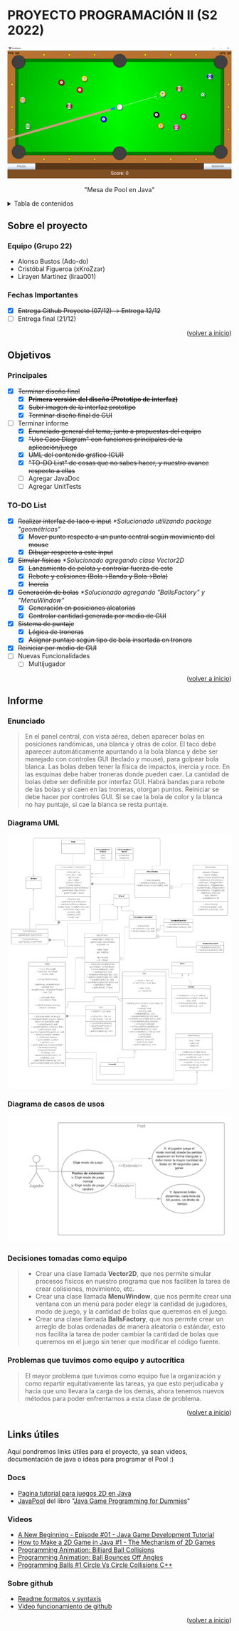 # PROYECTO PROGRAMACIÓN II (S2 2022)

<div id="top"></div>

<!-- PROJECT LOGO -->
<div align="center">
  </a>
    <img src="/imgs/ss.png" alt="Logo">
  </a>
  <p align="center">
    "Mesa de Pool en Java"
  </p>
</div>

<!-- TABLE OF CONTENTS -->
<details>
  <summary>Tabla de contenidos</summary>
  <ol>
    <li>
      <a href="#sobre-el-proyecto">Sobre el proyecto</a>
    </li>
    <li>
      <a href="#objetivos">Objetivos</a>
    </li>
    <li>
      <a href="#informe">Informe</a>
    </li>
    <li>
      <a href="#links-útiles">Links útiles</a>
    </li>
  </ol>
</details>

## Sobre el proyecto

### Equipo (Grupo 22)

* Alonso Bustos (Ado-do)
* Cristóbal Figueroa (xKroZzar)
* Lirayen Martinez (liraa001)

### Fechas Importantes

* [X] ~~Entrega Github Proyecto (07/12) -> Entrega 12/12~~
* [ ] Entrega final (21/12)

<p align="right">(<a href="#top">volver a inicio</a>)</p>

## Objetivos

### Principales

* [X] ~~Terminar diseño final~~
  * [X] ~~**Primera versión del diseño (Prototipo de interfaz)**~~
  * [X] ~~Subir imagen de la interfaz prototipo~~
  * [X] ~~Terminar diseño final de GUI~~

* [ ] Terminar informe
  * [X] ~~Enunciado general del tema, junto a propuestas del equipo~~
  * [X] ~~"Use Case Diagram" con funciones principales de la aplicación/juego~~
  * [X] ~~UML del contenido gráfico (GUI)~~
  * [X] ~~"TO-DO List" de cosas que no sabes hacer, y nuestro avance respecto a ellas~~
  * [ ] Agregar JavaDoc
  * [ ] Agregar UnitTests

### TO-DO List

* [X] ~~Realizar interfaz de taco e input~~  _*Solucionado utilizando package "geométricas"_
  * [X] ~~Mover punto respecto a un punto central según movimiento del mouse~~
  * [X] ~~Dibujar respecto a este input~~

* [X] ~~Simular físicas~~ _*Solucionado agregando clase Vector2D_
  * [X] ~~Lanzamiento de pelota y controlar fuerza de este~~
  * [X] ~~Rebote y colisiones (Bola->Banda y Bola->Bola)~~
  * [X] ~~Inercia~~
* [X] ~~Generación de bolas~~ _*Solucionado agregando "BallsFactory" y "MenuWindow"_
  * [X] ~~Generación en posiciones aleatorias~~
  * [X] ~~Controlar cantidad generada por medio de GUI~~
* [X] ~~Sistema de puntaje~~
  * [X] ~~Lógica de troneras~~
  * [X] ~~Asignar puntaje según tipo de bola insertada en tronera~~
* [X] ~~Reiniciar por medio de GUI~~
* [ ] Nuevas Funcionalidades
  * [ ] Multijugador

<p align="right">(<a href="#top">volver a inicio</a>)</p>

## Informe

### Enunciado

> En el panel central, con vista aérea, deben aparecer bolas en posiciones randómicas, una blanca y otras de color. El taco debe aparecer automáticamente apuntando a la bola blanca y debe ser manejado con controles GUI (teclado y mouse), para golpear bola blanca. Las bolas deben tener la física de impactos, inercia y roce.  En las esquinas debe haber troneras donde pueden caer. La cantidad de bolas debe ser definible por interfaz GUI. Habrá bandas para rebote de las bolas y si caen en las troneras, otorgan puntos.  Reiniciar se debe hacer por controles GUI. Si se cae la bola de color y la blanca no hay puntaje, si cae la blanca se resta puntaje.

### Diagrama UML

<img src="/imgs/diagramaUML.png" alt="UML">

### Diagrama de casos de usos

<img src="/imgs/diagramaCasos.png" alt="CASOS">

### Decisiones tomadas como equipo

> * Crear una clase llamada **Vector2D**, que nos permite simular procesos físicos en nuestro programa que nos faciliten la tarea de crear colisiones, movimiento, etc.
> * Crear una clase llamada **MenuWindow**, que nos permite crear una ventana con un menú para poder elegir la cantidad de jugadores, modo de juego, y la cantidad de bolas que queremos en el juego.
> * Crear una clase llamada **BallsFactory**, que nos permite crear un arreglo de bolas ordenadas de manera aleatoria o estándar, esto nos facilita la tarea de poder cambiar la cantidad de bolas que queremos en el juego sin tener que modificar el código fuente.

### Problemas que tuvimos como equipo y autocrítica

> El mayor problema que tuvimos como equipo fue la organización y como repartir equitativamente las tareas, ya que esto perjudicaba y hacia que uno llevara la carga de los demás, ahora tenemos nuevos métodos para poder enfrentarnos a esta clase de problema.

<p align="right">(<a href="#top">volver a inicio</a>)</p>

## Links útiles

Aquí pondremos links útiles para el proyecto, ya sean videos, documentación de java o ideas para programar el Pool :)

### Docs

* [Pagina tutorial para juegos 2D en Java](https://zetcode.com/javagames/)
* [JavaPool](http://www.mscs.mu.edu/~mikes/174.2002/demos/feb4/JavaPool.html) del libro "[Java Game Programming for Dummies](https://theswissbay.ch/pdf/Gentoomen%20Library/Programming/Java/IDG%20-%20Java%20Game%20Programming%20for%20Dummies.pdf)"

### Videos

* [A New Beginning - Episode #01 - Java Game Development Tutorial](https://www.youtube.com/watch?v=6_N8QZ47toY&list=PL4rzdwizLaxYmltJQRjq18a9gsSyEQQ-0&index=1)
* [How to Make a 2D Game in Java #1 - The Mechanism of 2D Games](https://www.youtube.com/watch?v=om59cwR7psI&list=PL_QPQmz5C6WUF-pOQDsbsKbaBZqXj4qSq)
* [Programming Animation: Billiard Ball Collisions](https://youtu.be/guWIF87CmBg)
* [Programming Animation: Ball Bounces Off Angles](https://youtu.be/Ep2N0N6SB6U)
* [Programming Balls #1 Circle Vs Circle Collisions C++](https://youtu.be/LPzyNOHY3A4)

### Sobre github

* [Readme formatos y syntaxis](https://docs.github.com/en/get-started/writing-on-github/getting-started-with-writing-and-formatting-on-github/basic-writing-and-formatting-syntax)
* [Video funcionamiento de github](https://youtu.be/8Dd7KRpKeaE)

<p align="right">(<a href="#top">volver a inicio</a>)</p>
